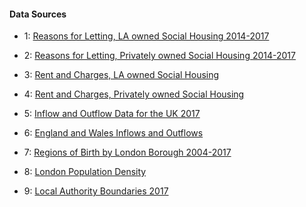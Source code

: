 #### Data Sources

- 1: [Reasons for Letting, LA owned Social Housing 2014-2017](https://data.gov.uk/dataset/3832fc72-ec45-46cf-9a8f-6b4e7553dfd1/core-social-housing-lettings-la-owned-reason-for-housing)

- 2: [Reasons for Letting, Privately owned Social Housing 2014-2017](https://data.gov.uk/dataset/c7d85fec-81e7-4de3-8e50-cd017bad30ef/core-social-housing-lettings-prp-owned-reason-for-housing)

- 3: [Rent and Charges, LA owned Social Housing](https://data.gov.uk/dataset/412bc7fb-2347-4427-8f2a-1e0f55872914/core-social-housing-lettings-la-owned-rent-and-charges)

- 4: [Rent and Charges, Privately owned Social Housing](https://data.gov.uk/dataset/c2c6c92c-a7c5-4eac-8784-cb9a76079694/core-social-housing-lettings-prp-owned-rent-and-charges)

- 5: [Inflow and Outflow Data for the UK 2017](https://www.ons.gov.uk/peoplepopulationandcommunity/populationandmigration/migrationwithintheuk/datasets/internalmigrationbyoriginanddestinationlocalauthoritiessexandsingleyearofagedetailedestimatesdataset)

- 6: [England and Wales Inflows and Outflows](https://www.ons.gov.uk/peoplepopulationandcommunity/populationandmigration/migrationwithintheuk/datasets/internalmigrationlaandregionmovesandbysexandsingleyearofagetotals)

- 7: [Regions of Birth by London Borough 2004-2017](https://data.london.gov.uk/dataset/country-of-birth)

- 8: [London Population Density](https://data.london.gov.uk/dataset/land-area-and-population-density-ward-and-borough)

- 9: [Local Authority Boundaries 2017](https://geoportal.statistics.gov.uk/datasets/local-authority-districts-december-2017-full-clipped-boundaries-in-great-britain)
